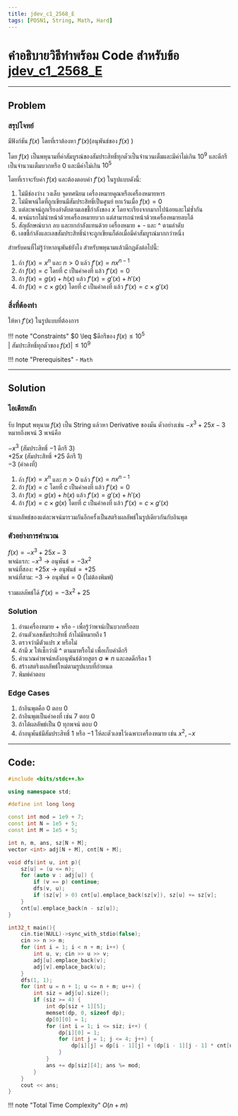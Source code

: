 ```yaml
---
title: jdev_c1_2568_E
tags: [POSN1, String, Math, Hard]
---
```

# คำอธิบายวิธีทำพร้อม Code สำหรับข้อ [jdev_c1_2568_E](https://codeforces.com/group/eScIVDG1u2/contest/638328/attachments/download/33732/E%20-%20Derivative.pdf)

---

## Problem 

### สรุปโจทย์
มีฟังก์ชัน $f(x)$ โดยที่เราต้องหา $f'(x)$(อนุพันธ์ของ $f(x)$ )

โดย $f(x)$ เป็นพหุนามที่ค่าสัมบูรณ์ของสัมประสิทธิ์ทุกตัวเป็นจำนวนเต็มและมีค่าไม่เกิน $10^9$ และดีกรีเป็นจำนวนเต็มบวกหรือ $0$ และมีค่าไม่เกิน $10^5$

โดยที่เราจะรับค่า $f(x)$ และต้องตอบค่า $f'(x)$ ในรูปแบบดังนี้:
1. ไม่มีช่องว่าง วงเล็บ จุดทศนิยม เครื่องหมายคูณหรือเครื่องหมายหาร
2. ไม่มีพจน์ใดที่ถูกเขียนมีสัมประสิทธิ์เป็นศูนย์ ยกเว้นเมื่อ $f(x) = 0$
3. แต่ละพจน์ถูกเรียงลำดับตามเลขชี้กำลังของ $x$ โดยจะเรียงจากมากไปน้อยและไม่ซ้ำกัน
4. พจน์แรกไม่นำหน้าด้วยเครื่องหมายบวก แต่สามารถนำหน้าด้วยเครื่องหมายลบได้
5. สัญลักษณ์บวก ลบ และยกกำลังแทนด้วย เครื่องหมาย + - และ ^ ตามลำดับ
6. เลขชี้กำลังและเลขสัมประสิทธิ์นำจะถูกเขียนก็ต่อเมื่อมีค่าสัมบูรณ์มากกว่าหนึ่ง

สำหรับคนที่ไม่รู้ว่าหาอนุพันธ์ยังไง สำหรับพหุนามแล้วมีกฎดังต่อไปนี้:
1. ถ้า $f(x) = x^n$ และ $n > 0$ แล้ว $f′(x) = nx^{n−1}$
2. ถ้า $f(x) = c$ โดยที่ $c$ เป็นค่าคงที่ แล้ว $f′(x) = 0$
3. ถ้า $f(x) = g(x) + h(x)$ แล้ว $f′(x) = g′(x) + h′(x)$
4. ถ้า $f(x) = c \times g(x)$ โดยที่ $c$ เป็นค่าคงที่ แล้ว $f′(x) = c \times g′(x)$

### สิ่งที่ต้องทำ
ให้หา $f'(x)$ ในรูปแบบที่ต้องการ

!!! note "Constraints"
	  $0 \leq $ดีกรีของ $f(x) \leq 10^5$<br>
	  $|$ สัมประสิทธิ์ทุกตัวของ $f(x)| \leq 10^9$

!!! note "Prerequisites"
	  - `Math`

---

## Solution

### ไอเดียหลัก
รับ Input พหุนาม $f(x)$ เป็น String แล้วหา Derivative ของมัน ตัวอย่างเช่น $−x^3+25x−3$ หมายถึงพจน์ 3 พจน์คือ

$−x^3$ (สัมประสิทธิ์ −1 ดีกรี 3)<br>
$+25x$ (สัมประสิทธิ์ +25 ดีกรี 1)<br>
$−3$ (ค่าคงที่)

1. ถ้า $f(x) = x^n$ และ $n > 0$ แล้ว $f′(x) = nx^{n−1}$
2. ถ้า $f(x) = c$ โดยที่ $c$ เป็นค่าคงที่ แล้ว $f′(x) = 0$
3. ถ้า $f(x) = g(x) + h(x)$ แล้ว $f′(x) = g′(x) + h′(x)$
4. ถ้า $f(x) = c \times g(x)$ โดยที่ $c$ เป็นค่าคงที่ แล้ว $f′(x) = c \times g′(x)$

นำผลลัพธ์ของแต่ละพจน์มารวมกันอีกครั้งเป็นสตริงผลลัพธ์ในรูปเดียวกันกับอินพุต

### ตัวอย่างการคำนวณ
$f(x) = −x^3 + 25x − 3$<br>
พจน์แรก: $−x^3$ $\rightarrow$ อนุพันธ์$=−3x^2$<br>
พจน์ที่สอง: $+25x$ $\rightarrow$ อนุพันธ์$=+25$<br>
พจน์ที่สาม: $−3$ $\rightarrow$ อนุพันธ์$=0$ (ไม่ต้องพิมพ์)

รวมผลลัพธ์ได้ $f′(x) = −3x^2 + 25$

### Solution
1. อ่านเครื่องหมาย + หรือ - เพื่อรู้ว่าพจน์เป็นบวกหรือลบ
2. อ่านตัวเลขสัมประสิทธิ์ ถ้าไม่มีหมายถึง $1$
3. ตรวจว่ามีตัวแปร $x$ หรือไม่
4. ถ้ามี $x$ ให้เช็กว่ามี ^ ตามมาหรือไม่ เพื่อเก็บค่าดีกรี
5. คำนวณค่าพจน์หลังอนุพันธ์ด้วยสูตร $a ∗ n$ และลดดีกรีลง $1$
6. สร้างสตริงผลลัพธ์ใหม่ตามรูปแบบที่กำหนด
7. พิมพ์คำตอบ

### **Edge Cases**
1. ถ้าอินพุตคือ $0$ ตอบ $0$
2. ถ้าอินพุตเป็นค่าคงที่ เช่น $7$ ตอบ $0$
3. ถ้าได้ผลลัพธ์เป็น $0$ ทุกพจน์ ตอบ $0$
4. ถ้าอนุพันธ์มีสัมประสิทธิ์ $1$ หรือ $−1$ ให้ละตัวเลขไว้เฉพาะเครื่องหมาย เช่น $x^2, −x$

---

## Code: 

```cpp title="toi21_quartet.cpp"
#include <bits/stdc++.h> 

using namespace std; 

#define int long long 

const int mod = 1e9 + 7; 
const int N = 1e5 + 5; 
const int M = 1e5 + 5; 

int n, m, ans, sz[N + M]; 
vector <int> adj[N + M], cnt[N + M]; 

void dfs(int u, int p){ 
	sz[u] = (u <= n); 
	for (auto v : adj[u]) { 
		if (v == p) continue; 
		dfs(v, u); 
		if (sz[v] > 0) cnt[u].emplace_back(sz[v]), sz[u] += sz[v]; 
	} 
	cnt[u].emplace_back(n - sz[u]); 
} 

int32_t main(){ 
	cin.tie(NULL)->sync_with_stdio(false); 
	cin >> n >> m; 
	for (int i = 1; i < n + m; i++) { 
		int u, v; cin >> u >> v; 
		adj[u].emplace_back(v); 
		adj[v].emplace_back(u); 
	} 
	dfs(1, 1); 
	for (int u = n + 1; u <= n + m; u++) { 
		int siz = adj[u].size(); 
		if (siz >= 4) { 
			int dp[siz + 1][5]; 
			memset(dp, 0, sizeof dp); 
			dp[0][0] = 1; 
			for (int i = 1; i <= siz; i++) { 
				dp[i][0] = 1; 
				for (int j = 1; j <= 4; j++) { 
					dp[i][j] = dp[i - 1][j] + (dp[i - 1][j - 1] * cnt[u][i - 1]); 
				} 
			} 
			ans += dp[siz][4]; ans %= mod; 
		} 
	} 
	cout << ans; 
}
```

!!! note "Total Time Complexity"
	$O(n+m)$
